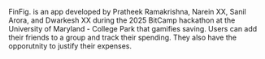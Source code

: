 FinFig. is an app developed by Pratheek Ramakrishna, Narein XX, Sanil Arora, and Dwarkesh XX during the 2025 BitCamp hackathon at the University of Maryland - College Park 
that gamifies saving. Users can add their friends to a group and track their spending. They also have the opporutnity to justify their expenses. 
